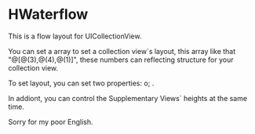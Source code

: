 # HWaterflow

This is a flow layout for UICollectionView.

You can set a array to set a collection view`s layout, this array like that "@[@(3),@(4),@(1)]", these numbers can reflecting structure for your collection view. 

To set layout, you can set two properties:
				<a href="@property (nonatomic, strong) NSArray * columnForSections;"></a>
o;
				.<a href="@property (nonatomic, strong) NSArray * rowForSections;"></a>

In addiont, you can control the Supplementary Views` heights at the same time.
	
Sorry for my poor English.
